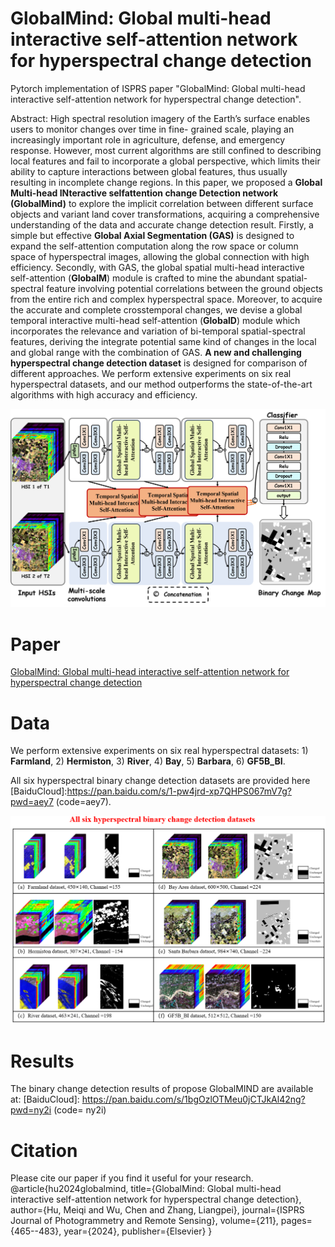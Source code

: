# GlobalMind: Global multi-head interactive self-attention network for hyperspectral change detection
Pytorch implementation of ISPRS paper "GlobalMind: Global multi-head interactive self-attention network for hyperspectral change detection".

Abstract: High spectral resolution imagery of the Earth’s surface enables users to monitor changes over time in fine- grained scale, playing an increasingly important role in agriculture, defense, and emergency response. However, most current algorithms are still confined to describing local features and fail to incorporate a global perspective, which limits their ability to capture interactions between global features, thus usually resulting in incomplete change regions. In this paper, we proposed a **Global Multi-head INteractive selfattention change Detection network (GlobalMind)** to explore the implicit correlation between different surface objects and variant land cover transformations, acquiring a comprehensive understanding of the data and accurate change detection result. Firstly, a simple but effective **Global Axial Segmentation (GAS)** is designed to expand the self-attention computation along the row space or column space of hyperspectral images, allowing the global connection with high efficiency. Secondly, with GAS, the global spatial multi-head interactive self-attention (**GlobalM**) module is crafted to mine the abundant spatial-spectral feature involving potential correlations between the ground objects from the entire rich and complex hyperspectral space. Moreover, to acquire the accurate and complete crosstemporal changes, we devise a global temporal interactive multi-head self-attention (**GlobalD**) module which incorporates the relevance and variation of bi-temporal spatial-spectral features, deriving the integrate potential same kind of changes in the local and global range with the combination of GAS. **A new and challenging hyperspectral change detection dataset** is designed for comparison of different approaches. We perform extensive experiments on six real hyperspectral datasets, and our method outperforms the state-of-the-art algorithms with high accuracy and efficiency. 

![image](https://github.com/meiqihu/GlobalMind/blob/main/GlobalMind.png)
# Paper
[GlobalMind: Global multi-head interactive self-attention network for hyperspectral change detection](https://www.sciencedirect.com/science/article/pii/S0924271624001539)

# Data
We perform extensive experiments on six real hyperspectral datasets: 1) **Farmland**,  2) **Hermiston**, 3) **River**,  4) **Bay**,  5) **Barbara**,  6) **GF5B_BI**.

All six hyperspectral binary change detection datasets are provided here [BaiduCloud]:https://pan.baidu.com/s/1-pw4jrd-xp7QHPS067mV7g?pwd=aey7 (code=aey7).

![image](https://github.com/meiqihu/GlobalMind/blob/main/DatasetOfHyperspectralBCD.png)

# Results
The binary change detection results of propose GlobalMIND are available at: [BaiduCloud]: https://pan.baidu.com/s/1bgOzlOTMeu0jCTJkAl42ng?pwd=ny2i (code= ny2i)

# Citation

Please cite our paper if you find it useful for your research.
@article{hu2024globalmind,
  title={GlobalMind: Global multi-head interactive self-attention network for hyperspectral change detection},
  author={Hu, Meiqi and Wu, Chen and Zhang, Liangpei},
  journal={ISPRS Journal of Photogrammetry and Remote Sensing},
  volume={211},
  pages={465--483},
  year={2024},
  publisher={Elsevier}
}
